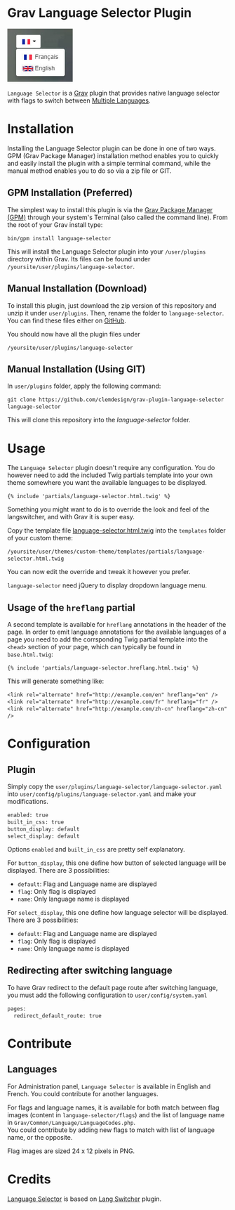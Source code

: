 # Grav Language Selector Plugin

![Language Selector](assets/readme_1.jpg)

`Language Selector` is a [Grav](http://github.com/getgrav/grav) plugin that provides native language selector with flags to switch between [Multiple Languages](http://learn.getgrav.org/content/multi-language).

# Installation

Installing the Language Selector plugin can be done in one of two ways. GPM (Grav Package Manager) installation method enables you to quickly and easily install the plugin with a simple terminal command, while the manual method enables you to do so via a zip file or GIT.

## GPM Installation (Preferred)

The simplest way to install this plugin is via the [Grav Package Manager (GPM)](http://learn.getgrav.org/advanced/grav-gpm) through your system's Terminal (also called the command line).  From the root of your Grav install type:

    bin/gpm install language-selector

This will install the Language Selector plugin into your `/user/plugins` directory within Grav. Its files can be found under `/yoursite/user/plugins/language-selector`.

## Manual Installation (Download)

To install this plugin, just download the zip version of this repository and unzip it under `user/plugins`. Then, rename the folder to `language-selector`. You can find these files either on [GitHub](https://github.com/clemdesign/grav-plugin-language-selector).

You should now have all the plugin files under

    /yoursite/user/plugins/language-selector


## Manual Installation (Using GIT)

In `user/plugins` folder, apply the following command:
```
git clone https://github.com/clemdesign/grav-plugin-language-selector language-selector
```

This will clone this repository into the _language-selector_ folder.

# Usage

The `Language Selector` plugin doesn't require any configuration. You do however need to add the included Twig partials template into your own theme somewhere you want the available languages to be displayed.

```
{% include 'partials/language-selector.html.twig' %}
```

Something you might want to do is to override the look and feel of the langswitcher, and with Grav it is super easy.

Copy the template file [language-selector.html.twig](templates/partials/language-selector.html.twig) into the `templates` folder of your custom theme:

```
/yoursite/user/themes/custom-theme/templates/partials/language-selector.html.twig
```

You can now edit the override and tweak it however you prefer.

`language-selector` need jQuery to display dropdown language menu.

## Usage of the `hreflang` partial

A second template is available for `hreflang` annotations in the header of the page. In order to emit language annotations for the available languages of a page you need to add the corrsponding Twig partial template into the `<head>` section of your page, which can typically be found in `base.html.twig`:

```
{% include 'partials/language-selector.hreflang.html.twig' %}
```

This will generate something like:

```
<link rel="alternate" href="http://example.com/en" hreflang="en" />
<link rel="alternate" href="http://example.com/fr" hreflang="fr" />
<link rel="alternate" href="http://example.com/zh-cn" hreflang="zh-cn" />
```

# Configuration

## Plugin

Simply copy the `user/plugins/language-selector/language-selector.yaml` into `user/config/plugins/language-selector.yaml` and make your modifications.

```
enabled: true
built_in_css: true
button_display: default
select_display: default
```

Options `enabled` and `built_in_css` are pretty self explanatory.

For `button_display`, this one define how button of selected language will be displayed. There are 3 possibilities:
- `default`: Flag and Language name are displayed
- `flag`: Only flag is displayed
- `name`: Only language name is displayed

For `select_display`, this one define how language selector will be displayed. There are 3 possibilities:
- `default`: Flag and Language name are displayed
- `flag`: Only flag is displayed
- `name`: Only language name is displayed

## Redirecting after switching language

To have Grav redirect to the default page route after switching language, you must add the following configuration to `user/config/system.yaml`
```
pages:
  redirect_default_route: true
```

# Contribute

## Languages

For Administration panel, `Language Selector` is available in English and French. You could contribute for another languages.

For flags and language names, it is available for both match between flag images (content in `language-selector/flags`) and the list of language name in `Grav/Common/Language/LanguageCodes.php`.  
You could contribute by adding new flags to match with list of language name, or the opposite.

Flag images are sized 24 x 12 pixels in PNG.



# Credits

[Language Selector](https://github.com/clemdesign/grav-plugin-language-selector) is based on [Lang Switcher](https://github.com/getgrav/grav-plugin-langswitcher) plugin.
